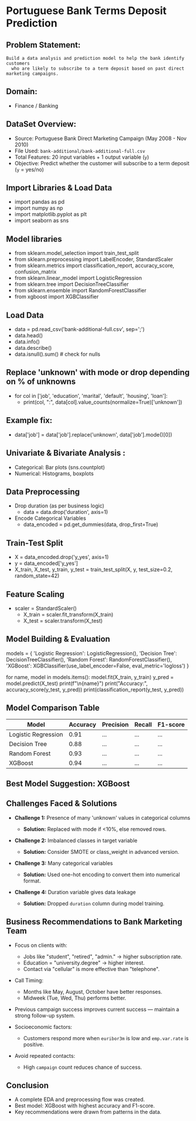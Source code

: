 # Portuguese Bank Terms Deposit Prediction
## Problem Statement:
    Build a data analysis and prediction model to help the bank identify customers
      who are likely to subscribe to a term deposit based on past direct marketing campaigns.
## Domain:
- Finance / Banking
## DataSet Overview:
- Source: Portuguese Bank Direct Marketing Campaign (May 2008 - Nov 2010)
- File Used: `bank-additional/bank-additional-full.csv`
- Total Features: 20 input variables + 1 output variable (`y`)
- Objective: Predict whether the customer will subscribe to a term deposit (`y` = yes/no)
## Import Libraries & Load Data
- import pandas as pd
- import numpy as np
- import matplotlib.pyplot as plt
- import seaborn as sns

## Model libraries
- from sklearn.model_selection import train_test_split
- from sklearn.preprocessing import LabelEncoder, StandardScaler
- from sklearn.metrics import classification_report, accuracy_score, confusion_matrix
- from sklearn.linear_model import LogisticRegression
- from sklearn.tree import DecisionTreeClassifier
- from sklearn.ensemble import RandomForestClassifier
- from xgboost import XGBClassifier

## Load Data
- data = pd.read_csv('bank-additional-full.csv', sep=';')
- data.head()
- data.info()
- data.describe()
- data.isnull().sum()  # check for nulls
## Replace 'unknown' with mode or drop depending on % of unknowns
  - for col in ['job', 'education', 'marital', 'default', 'housing', 'loan']:
      - print(col, ":", data[col].value_counts(normalize=True)['unknown'])
## Example fix:
  - data['job'] = data['job'].replace('unknown', data['job'].mode()[0])
## Univariate & Bivariate Analysis :
  - Categorical: Bar plots (sns.countplot)
  - Numerical: Histograms, boxplots
## Data Preprocessing
- Drop duration (as per business logic)
  - data = data.drop('duration', axis=1)
- Encode Categorical Variables
  - data_encoded = pd.get_dummies(data, drop_first=True)
## Train-Test Split
- X = data_encoded.drop('y_yes', axis=1)
- y = data_encoded['y_yes']
- X_train, X_test, y_train, y_test = train_test_split(X, y, test_size=0.2, random_state=42)
## Feature Scaling
- scaler = StandardScaler()
  - X_train = scaler.fit_transform(X_train)
  - X_test = scaler.transform(X_test)
## Model Building & Evaluation
models = {
    'Logistic Regression': LogisticRegression(),
    'Decision Tree': DecisionTreeClassifier(),
    'Random Forest': RandomForestClassifier(),
    'XGBoost': XGBClassifier(use_label_encoder=False, eval_metric='logloss')
}

for name, model in models.items():
    model.fit(X_train, y_train)
    y_pred = model.predict(X_test)
    print(f"\n{name}")
    print("Accuracy:", accuracy_score(y_test, y_pred))
    print(classification_report(y_test, y_pred))
## Model Comparison Table
| Model               | Accuracy | Precision | Recall | F1-score |
|--------------------|----------|-----------|--------|----------|
| Logistic Regression|   0.91   |   ...     |  ...   |   ...    |
| Decision Tree      |   0.88   |   ...     |  ...   |   ...    |
| Random Forest      |   0.93   |   ...     |  ...   |   ...    |
| XGBoost            |   0.94   |   ...     |  ...   |   ...    |
##  Best Model Suggestion: XGBoost
## Challenges Faced & Solutions
- **Challenge 1:** Presence of many 'unknown' values in categorical columns  
  - **Solution:** Replaced with mode if <10%, else removed rows.

- **Challenge 2:** Imbalanced classes in target variable  
  - **Solution:** Consider SMOTE or class_weight in advanced version.

- **Challenge 3:** Many categorical variables  
  - **Solution:** Used one-hot encoding to convert them into numerical format.

- **Challenge 4:** Duration variable gives data leakage  
  - **Solution:** Dropped `duration` column during model training.
## Business Recommendations to Bank Marketing Team
- Focus on clients with:
   - Jobs like "student", "retired", "admin." → higher subscription rate.
   - Education = "university.degree" → higher interest.
   - Contact via "cellular" is more effective than "telephone".

- Call Timing:
   - Months like May, August, October have better responses.
   - Midweek (Tue, Wed, Thu) performs better.

- Previous campaign success improves current success — maintain a strong follow-up system.

- Socioeconomic factors:
   - Customers respond more when `euribor3m` is low and `emp.var.rate` is positive.

- Avoid repeated contacts:
   - High `campaign` count reduces chance of success.
## Conclusion
- A complete EDA and preprocessing flow was created.
- Best model: XGBoost with highest accuracy and F1-score.
- Key recommendations were drawn from patterns in the data.
